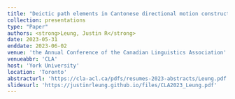 ```yaml
---
title: "Deictic path elements in Cantonese directional motion constructions"
collection: presentations
type: "Paper"
authors: <strong>Leung, Justin R</strong>
date: 2023-05-31
enddate: 2023-06-02
venue: 'the Annual Conference of the Canadian Linguistics Association'
venueabbr: 'CLA'
host: 'York University'
location: 'Toronto'
abstracturl: 'https://cla-acl.ca/pdfs/resumes-2023-abstracts/Leung.pdf'
slidesurl: 'https://justinrleung.github.io/files/CLA2023_Leung.pdf'
---
```

